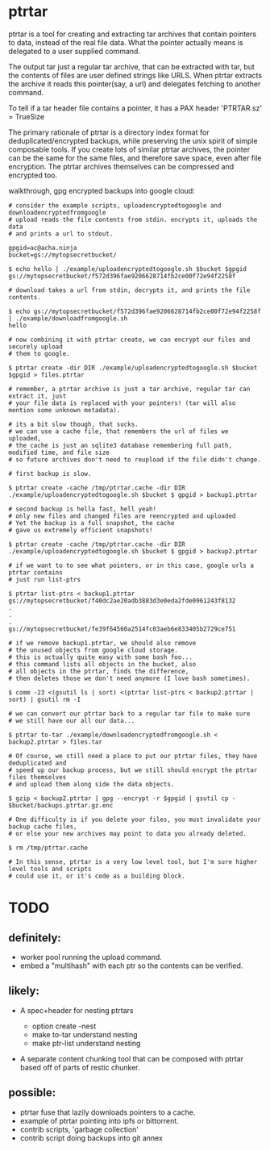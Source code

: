 # ptrtar

ptrtar is a tool for creating and extracting tar archives that 
contain pointers to data, instead of the real file data. What the pointer
actually means is delegated to a user supplied command.

The output tar just a regular tar archive, that can be extracted with tar,
but the contents of files are user defined strings like URLS. When ptrtar
extracts the archive it reads this pointer(say, a url) and delegates fetching to another command.

To tell if a tar header file contains a pointer, it has a PAX header 'PTRTAR.sz' = TrueSize

The primary rationale of ptrtar is a directory index format for deduplicated/encrypted
backups, while preserving the unix spirit of simple composable tools. If you create lots
of similar ptrtar archives, the pointer can be the same for the same files, and therefore save space, even
after file encryption. The ptrtar archives themselves can be compressed and encrypted too.

walkthrough, gpg encrypted backups into google cloud:

```
# consider the example scripts, uploadencryptedtogoogle and downloadencryptedfromgoogle
# upload reads the file contents from stdin. encrypts it, uploads the data
# and prints a url to stdout.

gpgid=ac@acha.ninja
bucket=gs://mytopsecretbucket/

$ echo hello | ./example/uploadencryptedtogoogle.sh $bucket $gpgid
gs://mytopsecretbucket/f572d396fae9206628714fb2ce00f72e94f2258f

# download takes a url from stdin, decrypts it, and prints the file contents.

$ echo gs://mytopsecretbucket/f572d396fae9206628714fb2ce00f72e94f2258f | ./example/downloadfromgoogle.sh
hello

# now combining it with ptrtar create, we can encrypt our files and securely upload
# them to google.

$ ptrtar create -dir DIR ./example/uploadencryptedtogoogle.sh $bucket $gpgid > files.ptrtar

# remember, a ptrtar archive is just a tar archive, regular tar can extract it, just
# your file data is replaced with your pointers! (tar will also mention some unknown metadata).

# its a bit slow though, that sucks.
# we can use a cache file, that remembers the url of files we uploaded, 
# the cache is just an sqlite3 database remembering full path, modified time, and file size
# so future archives don't need to reupload if the file didn't change.

# first backup is slow.

$ ptrtar create -cache /tmp/ptrtar.cache -dir DIR ./example/uploadencryptedtogoogle.sh $bucket $ gpgid > backup1.ptrtar

# second backup is hella fast, hell yeah!
# only new files and changed files are reencrypted and uploaded
# Yet the backup is a full snapshot, the cache
# gave us extremely efficient snapshots!

$ ptrtar create -cache /tmp/ptrtar.cache -dir DIR ./example/uploadencryptedtogoogle.sh $bucket $ gpgid > backup2.ptrtar

# if we want to to see what pointers, or in this case, google urls a ptrtar contains
# just run list-ptrs

$ ptrtar list-ptrs < backup1.ptrtar 
gs://mytopsecretbucket/f40dc2ae20adb3883d3e0eda2fde0961243f8132
.
.
.
gs://mytopsecretbucket/fe39f64560a2514fc03aeb6e833405b2729ce751

# if we remove backup1.ptrtar, we should also remove
# the unused objects from google cloud storage.
# this is actually quite easy with some bash foo...
# this command lists all objects in the bucket, also
# all objects in the ptrtar, finds the difference, 
# then deletes those we don't need anymore (I love bash sometimes).

$ comm -23 <(gsutil ls | sort) <(ptrtar list-ptrs < backup2.ptrtar | sort) | gsutil rm -I

# we can convert our ptrtar back to a regular tar file to make sure
# we still have our all our data...

$ ptrtar to-tar ./example/downloadencryptedfromgoogle.sh < backup2.ptrtar > files.tar

# Of course, we still need a place to put our ptrtar files, they have deduplicated and
# speed up our backup process, but we still should encrypt the ptrtar files themselves
# and upload them along side the data objects.

$ gzip < backup2.ptrtar | gpg --encrypt -r $gpgid | gsutil cp - $bucket/backups.ptrtar.gz.enc

# One difficulty is if you delete your files, you must invalidate your backup cache files, 
# or else your new archives may point to data you already deleted.

$ rm /tmp/ptrtar.cache

# In this sense, ptrtar is a very low level tool, but I'm sure higher level tools and scripts
# could use it, or it's code as a building block.
```


# TODO

## definitely:

- worker pool running the upload command.
- embed a "multihash" with each ptr so the contents can
  be verified.

## likely:

- A spec+header for nesting ptrtars
  - option create -nest
  - make to-tar understand nesting
  - make ptr-list understand nesting

- A separate content chunking tool that can be composed with ptrtar based
  off of parts of restic chunker.

## possible:


- ptrtar fuse that lazily downloads pointers to a cache.
- example of ptrtar pointing into ipfs or bittorrent.
- contrib scripts, 'garbage collection'
- contrib script doing backups into git annex

